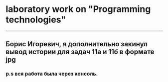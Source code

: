 # laboratory work on "Programming technologies"
-----------------------------------------------------------------------------------------------
## **Борис Игоревич, я дополнительно закинул вывод истории для задач 11а и 11б в формате jpg**
### p.s вся работа была через консоль.
